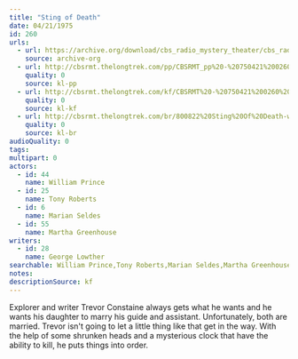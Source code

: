 ```yaml
---
title: "Sting of Death"
date: 04/21/1975
id: 260
urls: 
  - url: https://archive.org/download/cbs_radio_mystery_theater/cbs_radio_mystery_theater-0251-0300.zip/cbs_radio_mystery_theater-0251-0300%2Fcbsrmt_0260_sting_of_death.mp3
    source: archive-org
  - url: http://cbsrmt.thelongtrek.com/pp/CBSRMT_pp%20-%20750421%200260%20Sting%20of%20Death.mp3
    quality: 0
    source: kl-pp
  - url: http://cbsrmt.thelongtrek.com/kf/CBSRMT%20-%20750421%200260%20Sting%20Of%20Death_kf.mp3
    quality: 0
    source: kl-kf
  - url: http://cbsrmt.thelongtrek.com/br/800822%20Sting%20Of%20Death-wndb.mp3
    quality: 0
    source: kl-br
audioQuality: 0
tags: 
multipart: 0
actors:  
  - id: 44
    name: William Prince  
  - id: 25
    name: Tony Roberts  
  - id: 6
    name: Marian Seldes  
  - id: 55
    name: Martha Greenhouse
writers:  
  - id: 28
    name: George Lowther
searchable: William Prince,Tony Roberts,Marian Seldes,Martha Greenhouse George Lowther
notes: 
descriptionSource: kf
---
```

Explorer and writer Trevor Constaine always gets what he wants and he wants his daughter to marry his guide and assistant. Unfortunately, both are married. Trevor isn't going to let a little thing like that get in the way. With the help of some shrunken heads and a mysterious clock that have the ability to kill, he puts things into order.